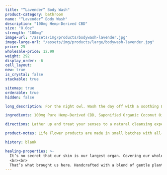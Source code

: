 ```yaml
---
title: "“Lavender” Body Wash"
product-category: bathroom
name: "“Lavender” Body Wash"
description: "100mg Hemp-Derived CBD"
size: "8.0oz"
strength: "100mg"
image-url: "/assets/img/products/bodywash-lavender.jpg"
image-large-url: "/assets/img/products/large/bodywash-lavender.jpg"
price: 25
wholesale-price: 12.99
weight: 292
display_order: -6
cell_layout:
new: true
is_crystal: false
stackable: true

sitemap: true
orderable: true
hidden: false

long_description: For the night owl. Wash the day off with a soothing Lavender wash. Lavender essential oil is a powerful natural antioxidant, anti-microbial, anti-depressant and sedative. Proven to kill infection and increase cell growth causing wounds to heal faster while decreasing the appearance of scars. Infused with a cleansed, tumbled Amethyst - the stone of sleep and sobriety. 

ingredients: 100mg Pure Hemp-Derived CBD, Saponified Organic Coconut Oil, Saponified Organic Olive Oil, Saponified Organic Jojoba Oil, Lavender Essential Oil Blend, Natural Rosemary Extract, Organic Aloe Vera, Cleansed & Charged Crystal.

directions: Lather up and treat your senses to a natural cleansing experience. Massage the plant oils deep into your skin and inhale, hold for 5 seconds. Exhale, hold for 5 seconds and repeat 5 times for a soothing, aromatic treat.

product-notes: Life Flower products are made in small batches with all-natural and boutique ingredients. Orders are processed and shipped in 7-10 days.

history: blank

healing-properties: >-
  It’s no secret that our skin is our largest organ. Covering our whole body, it is our primary line of defense against illness and dis-ease which can be a big job in today’s society. The vast majority of soap on store shelves is full of synthetics - chemical colors, fragrances/perfumes, foaming boasters, detergents and metals which can all be extremely damaging once rubbed into our most fragile and absorbent organ. Chronic use of these chemical soaps can cause our skin to store them in fat and even in the brain - leading to buildup of cancers and other illnesses. Not only are these chemicals horrible for us, every time we use them they are washed down our drains and introduced into our environment.
  <br><br>
  That’s what brought us here. Handcrafted with a blend of gentle plant oils that are divinely designed by Mother Nature to work with our fragile skin and eco-system, our conscious wash gives you clean without chemical. Thickened with pure organic Aloe and scented with 3 different anti-viral, locally sourced essential oils.
---
```


